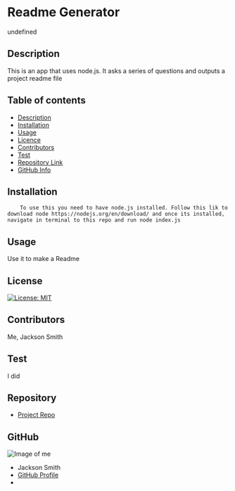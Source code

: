 
# **Readme Generator**
undefined
## Description 
This is an app that uses node.js. It asks a series of questions and outputs a project readme file
## Table of contents
- [Description](#Description)
- [Installation](#Installation)
- [Usage](#Usage)
- [Licence](#Licence)
- [Contributors](#Contributors)
- [Test](#Test)
- [Repository Link](#Repository)
- [GitHub Info](#GitHub) 
## Installation
        To use this you need to have node.js installed. Follow this lik to download node https://nodejs.org/en/download/ and once its installed, navigate in terminal to this repo and run node index.js
## Usage
Use it to make a Readme
## License
[![License: MIT](https://img.shields.io/badge/License-MIT-yellow.svg)](https://opensource.org/licenses/MIT)
## Contributors
Me, Jackson Smith
## Test
I did
## Repository
- [Project Repo](https://github.com/jsmithonline82)
## GitHub
![Image of me](https://avatars2.githubusercontent.com/u/68339980?v=4)
- Jackson Smith
- [GitHub Profile](https://github.com/jsmithonline82)
- <null>
